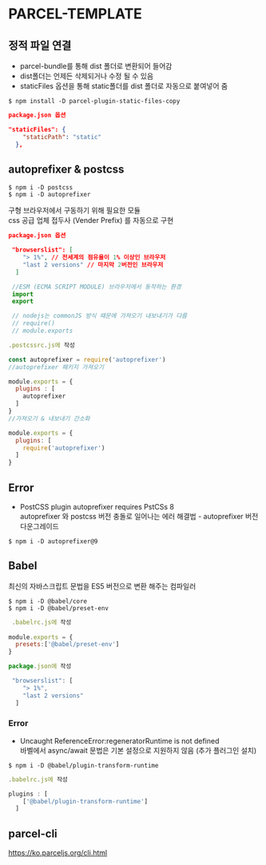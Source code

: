 # PARCEL-TEMPLATE

## 정적 파일 연결
- parcel-bundle를 통해
dist 폴더로 변환되어 들어감  
- dist폴더는 언제든 삭제되거나 수정 될 수 있음
- staticFiles 옵션을 통해 static폴더를 
dist 폴더로 자동으로 붙여넣어 줌
```
$ npm install -D parcel-plugin-static-files-copy
```
```json
package.json 옵션

"staticFiles": {
    "staticPath": "static"
  },
```

## autoprefixer & postcss
```
$ npm i -D postcss
$ npm i -D autoprefixer
```

구형 브라우저에서 구동하기 위해 필요한 모듈  
css 공급 업체 접두사 (Vender Prefix) 를 자동으로 구현

```json
package.json 옵션

 "browserslist": [
    "> 1%", // 전세계의 점유율이 1% 이상인 브라우저
    "last 2 versions" // 마지막 2버전인 브라우저
  ]
```
```js
 //ESM (ECMA SCRIPT MODULE) 브라우저에서 동작하는 환경
 import
 export

 // nodejs는 commonJS 방식 때문에 가져오기 내보내기가 다름
 // require()
 // module.exports
```

```js
.postcssrc.js에 작성

const autoprefixer = require('autoprefixer') 
//autoprefixer 패키지 가져오기

module.exports = {
  plugins : [
    autoprefixer
  ]
}
//가져오기 & 내보내기 간소화

module.exports = {
  plugins: [
    require('autoprefixer')
  ]
}
```
## Error 
- PostCSS plugin autoprefixer requires PstCSs 8   
autoprefixer 와 postcss 버전 충돌로 일어나는 에러
해결법 - autoprefixer 버전 다운그레이드
```
$ npm i -D autoprefixer@9
```

## Babel
최신의 자바스크립트 문법을 ES5 버전으로 변환 해주는 컴파일러
```cli
$ npm i -D @babel/core 
$ npm i -D @babel/preset-env
```

```js
 .babelrc.js에 작성
 
module.exports = {
  presets:['@babel/preset-env']
}
```
```js
package.json에 작성

 "browserslist": [
    "> 1%",
    "last 2 versions"
  ]
```
### Error
- Uncaught ReferenceError:regeneratorRuntime is not defined  
바벨에서 async/await 문법은 기본 설정으로 지원하지 않음 (추가 플러그인 설치)

```
$ npm i -D @babel/plugin-transform-runtime
```
```js
.babelrc.js에 작성

plugins : [
    ['@babel/plugin-transform-runtime']
  ]
```
## parcel-cli
https://ko.parceljs.org/cli.html
